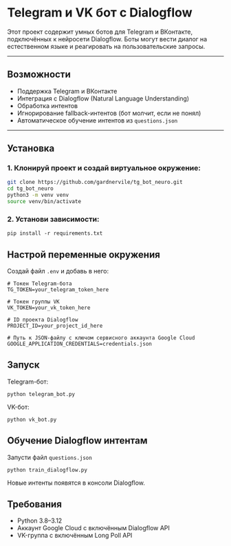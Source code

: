 # Telegram и VK бот с Dialogflow

Этот проект содержит умных ботов для Telegram и ВКонтакте, подключённых к нейросети Dialogflow. Боты могут вести диалог на естественном языке и реагировать на пользовательские запросы.

---

## Возможности

- Поддержка Telegram и ВКонтакте
- Интеграция с Dialogflow (Natural Language Understanding)
- Обработка интентов
- Игнорирование fallback-интентов (бот молчит, если не понял)
- Автоматическое обучение интентов из `questions.json`

---

## Установка

### 1. Клонируй проект и создай виртуальное окружение:

```bash
git clone https://github.com/gardnervile/tg_bot_neuro.git
cd tg_bot_neuro
python3 -m venv venv
source venv/bin/activate
```
### 2. Установи зависимости:

```
pip install -r requirements.txt
```
## Настрой переменные окружения

Создай файл `.env` и добавь в него:
```
# Токен Telegram-бота
TG_TOKEN=your_telegram_token_here

# Токен группы VK
VK_TOKEN=your_vk_token_here

# ID проекта Dialogflow
PROJECT_ID=your_project_id_here

# Путь к JSON-файлу с ключом сервисного аккаунта Google Cloud
GOOGLE_APPLICATION_CREDENTIALS=credentials.json
```

## Запуск

Telegram-бот:
```
python telegram_bot.py
```
VK-бот:
```
python vk_bot.py
```
## Обучение Dialogflow интентам

Запусти файл `questions.json`
```
python train_dialogflow.py
```
Новые интенты появятся в консоли Dialogflow.

## Требования

- Python 3.8–3.12
- Аккаунт Google Cloud с включённым Dialogflow API
- VK-группа с включённым Long Poll API
